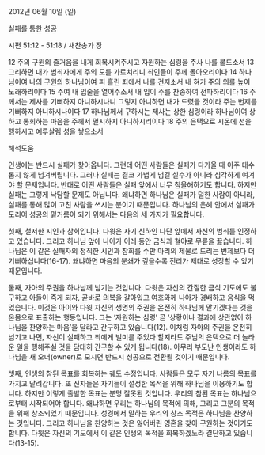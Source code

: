2012년 06월 10일 (일)

실패를 통한 성공



시편 51:12 - 51:18 / 새찬송가  장


12 주의 구원의 즐거움을 내게 회복시켜주시고 자원하는 심령을 주사 나를 붙드소서
13 그리하면 내가 범죄자에게 주의 도를 가르치리니 죄인들이 주께 돌아오리이다
14 하나님이여 나의 구원의 하나님이여 피 흘린 죄에서 나를 건지소서 내 혀가 주의 의를 높이 노래하리이다
15 주여 내 입술을 열어주소서 내 입이 주를 찬송하여 전파하리이다
16 주께서는 제사를 기뻐하지 아니하시나니 그렇지 아니하면 내가 드렸을 것이라 주는 번제를 기뻐하지 아니하시나이다
17 하나님께서 구하시는 제사는 상한 심령이라 하나님이여 상하고 통회하는 마음을 주께서 멸시하지 아니하시리이다
18 주의 은택으로 시온에 선을 행하시고 예루살렘 성을 쌓으소서

해석도움





인생에는 반드시 실패가 찾아옵니다. 그런데 어떤 사람들은 실패가 다가올 때 아주 대수롭지 않게 넘겨버립니다. 그러나 실패는 결코 가볍게 넘길 실수가 아니라 심각하게 여겨야 할 문제입니다. 반대로 어떤 사람들은 실패 앞에서 너무 침울해하기도 합니다. 하지만 실패는 그렇게 낙담할 문제도 아닙니다. 왜냐하면 하나님은 실패가 덜한 사람이 아니라, 실패를 통해 많이 고친 사람을 쓰시는 분이기 때문입니다. 하나님의 은혜 안에서 실패가 도리어 성공의 밑거름이 되기 위해서는 다음의 세 가지가 필요합니다.

첫째, 철저한 시인과 참회입니다. 다윗은 자기 신하인 나단 앞에서 자신의 범죄를 인정하고 있습니다. 그리고 하나님 앞에 나아가 이레 동안 금식과 철야로 무릎을 꿇습니다. 하나님은 이 같은 실패자의 정직한 시인과 참회를 수만 마리의 제물로 드리는 번제보다 더 기뻐하십니다(16-17). 왜냐하면 마음의 분쇄가 깊을수록 진리가 제대로 성장할 수 있기 때문입니다.

둘째, 자아의 주권을 하나님께 넘기는 것입니다. 다윗은 자신의 간절한 금식 기도에도 불구하고 아들이 죽게 되자, 곧바로 의복을 갈아입고 여호와께 나아가 경배하고 음식을 먹었습니다. 이것은 아이와 다윗 자신의 생명의 주권을 온전히 하나님께 맡기겠다는 것을 온몸으로 표출하는 행동입니다. 그는 ‘자원하는 심령’ 곧 ‘상황이나 결과에 상관없이 하나님을 찬양하는 마음’을 달라고 간구하고 있습니다(12). 이처럼 자아의 주권을 온전히 넘기고 나면, 자신이 실패하고 죄에게 빌미를 주었다 할지라도 주님의 은택으로 더 놀라운 일을 행해주실 것을 담대히 간구할 수 있게 됩니다(18). 아무리 부도난 인생이라도 하나님을 새 오너(owner)로 모시면 반드시 성공으로 전환될 것이기 때문입니다.

셋째, 인생의 참된 목표를 회복하는 궤도 수정입니다. 사람들은 모두 자기 나름의 목표를 가지고 달려갑니다. 또 신자들은 자기들이 설정한 목적을 위해 하나님을 이용하기도 합니다. 하지만 이렇게 출발한 목표는 분명 잘못된 것입니다. 우리의 참된 목표는 하나님으로부터 시작되어야 합니다. 왜냐하면 우리는 하나님의 목적에 의해, 그리고 그분의 목적을 위해 창조되었기 때문입니다. 성경에서 말하는 우리의 창조 목적은 하나님을 찬양하는 것입니다. 그리고 하나님을 찬양하는 것은 잃어버린 영혼을 찾아 구원하는 것이기도 합니다. 다윗은 자신의 기도에서 이 같은 인생의 목적을 회복하겠노라 결단하고 있습니다(13-15).